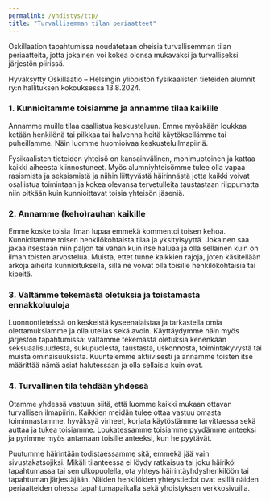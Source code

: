 ```yaml
---
permalink: /yhdistys/ttp/
title: "Turvallisemman tilan periaatteet"
---
```




Oskillaation tapahtumissa noudatetaan oheisia turvallisemman tilan periaatteita, jotta jokainen voi kokea olonsa mukavaksi ja turvalliseksi järjestön piirissä.

Hyväksytty Oskillaatio – Helsingin yliopiston fysikaalisten tieteiden alumnit ry:n hallituksen kokouksessa 13.8.2024.

### 1. Kunnioitamme toisiamme ja annamme tilaa kaikille
    

Annamme muille tilaa osallistua keskusteluun. Emme myöskään loukkaa ketään henkilönä tai pilkkaa tai halvenna heitä käytöksellämme tai puheillamme. Näin luomme huomioivaa keskusteluilmapiiriä.

  

Fysikaalisten tieteiden yhteisö on kansainvälinen, monimuotoinen ja kattaa kaikki aiheesta kiinnostuneet. Myös alumniyhteisömme tulee olla vapaa rasismista ja seksismistä ja niihin liittyvästä häirinnästä jotta kaikki voivat osallistua toimintaan ja kokea olevansa tervetulleita taustastaan riippumatta niin pitkään kuin kunnioittavat toisia yhteisön jäseniä.

### 2. Annamme (keho)rauhan kaikille
    

Emme koske toisia ilman lupaa emmekä kommentoi toisen kehoa. Kunnioitamme toisen henkilökohtaista tilaa ja yksityisyyttä. Jokainen saa jakaa itsestään niin paljon tai vähän kuin itse haluaa ja olla sellainen kuin on ilman toisten arvostelua. Muista, ettet tunne kaikkien rajoja, joten käsitellään arkoja aiheita kunnioituksella, sillä ne voivat olla toisille henkilökohtaisia tai kipeitä.

### 3. Vältämme tekemästä oletuksia ja toistamasta ennakkoluuloja

Luonnontieteissä on keskeistä kyseenalaistaa ja tarkastella omia olettamuksiamme ja olla utelias sekä avoin. Käyttäydymme näin myös järjestön tapahtumissa: vältämme tekemästä oletuksia kenenkään seksuaalisuudesta, sukupuolesta, taustasta, uskonnosta, toimintakyvystä tai muista ominaisuuksista. Kuuntelemme aktiivisesti ja annamme toisten itse määrittää nämä asiat halutessaan ja olla sellaisia kuin ovat.

### 4. Turvallinen tila tehdään yhdessä
    
Otamme yhdessä vastuun siitä, että luomme kaikki mukaan ottavan turvallisen ilmapiirin. Kaikkien meidän tulee ottaa vastuu omasta toiminnastamme, hyväksyä virheet, korjata käytöstämme tarvittaessa sekä auttaa ja tukea toisiamme. Loukatessamme toisiamme pyydämme anteeksi ja pyrimme myös antamaan toisille anteeksi, kun he pyytävät.

Puutumme häirintään todistaessamme sitä, emmekä jää vain sivustakatsojiksi. Mikäli tilanteessa ei löydy ratkaisua tai joku häiriköi tapahtumassa tai sen ulkopuolella, ota yhteys häirintäyhdyshenkilöön tai tapahtuman järjestäjään. Näiden henkilöiden yhteystiedot ovat esillä näiden periaatteiden ohessa tapahtumapaikalla sekä yhdistyksen verkkosivuilla.

  

